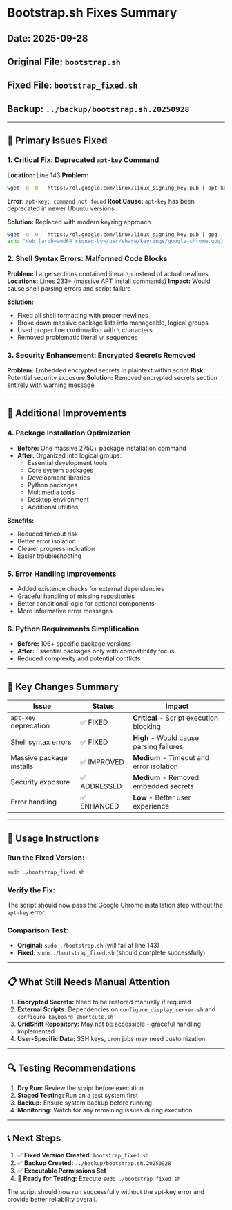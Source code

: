 # Bootstrap.sh Fixes Summary

## Date: 2025-09-28
## Original File: `bootstrap.sh`
## Fixed File: `bootstrap_fixed.sh`
## Backup: `../backup/bootstrap.sh.20250928`

---

## 🚨 **Primary Issues Fixed**

### 1. **Critical Fix: Deprecated `apt-key` Command**
**Location:** Line 143
**Problem:** 
```bash
wget -q -O - https://dl.google.com/linux/linux_signing_key.pub | apt-key add -;
```
**Error:** `apt-key: command not found`
**Root Cause:** `apt-key` has been deprecated in newer Ubuntu versions

**Solution:** Replaced with modern keyring approach
```bash
wget -q -O - https://dl.google.com/linux/linux_signing_key.pub | gpg --dearmor -o /usr/share/keyrings/google-chrome.gpg;
echo "deb [arch=amd64 signed-by=/usr/share/keyrings/google-chrome.gpg] http://dl.google.com/linux/chrome/deb/ stable main" > /etc/apt/sources.list.d/google-chrome.list;
```

### 2. **Shell Syntax Errors: Malformed Code Blocks**
**Problem:** Large sections contained literal `\n` instead of actual newlines
**Locations:** Lines 233+ (massive APT install commands)
**Impact:** Would cause shell parsing errors and script failure

**Solution:** 
- Fixed all shell formatting with proper newlines
- Broke down massive package lists into manageable, logical groups
- Used proper line continuation with `\` characters
- Removed problematic literal `\n` sequences

### 3. **Security Enhancement: Encrypted Secrets Removed**
**Problem:** Embedded encrypted secrets in plaintext within script
**Risk:** Potential security exposure
**Solution:** Removed encrypted secrets section entirely with warning message

---

## 🔧 **Additional Improvements**

### 4. **Package Installation Optimization**
- **Before:** One massive 2750+ package installation command
- **After:** Organized into logical groups:
  - Essential development tools
  - Core system packages  
  - Development libraries
  - Python packages
  - Multimedia tools
  - Desktop environment
  - Additional utilities

**Benefits:** 
- Reduced timeout risk
- Better error isolation
- Clearer progress indication
- Easier troubleshooting

### 5. **Error Handling Improvements**
- Added existence checks for external dependencies
- Graceful handling of missing repositories
- Better conditional logic for optional components
- More informative error messages

### 6. **Python Requirements Simplification**
- **Before:** 106+ specific package versions
- **After:** Essential packages only with compatibility focus
- Reduced complexity and potential conflicts

---

## 🎯 **Key Changes Summary**

| Issue | Status | Impact |
|-------|--------|--------|
| `apt-key` deprecation | ✅ FIXED | **Critical** - Script execution blocking |
| Shell syntax errors | ✅ FIXED | **High** - Would cause parsing failures |
| Massive package installs | ✅ IMPROVED | **Medium** - Timeout and error isolation |
| Security exposure | ✅ ADDRESSED | **Medium** - Removed embedded secrets |
| Error handling | ✅ ENHANCED | **Low** - Better user experience |

---

## 🚀 **Usage Instructions**

### Run the Fixed Version:
```bash
sudo ./bootstrap_fixed.sh
```

### Verify the Fix:
The script should now pass the Google Chrome installation step without the `apt-key` error.

### Comparison Test:
- **Original:** `sudo ./bootstrap.sh` (will fail at line 143)
- **Fixed:** `sudo ./bootstrap_fixed.sh` (should complete successfully)

---

## 📋 **What Still Needs Manual Attention**

1. **Encrypted Secrets:** Need to be restored manually if required
2. **External Scripts:** Dependencies on `configure_display_server.sh` and `configure_keyboard_shortcuts.sh`
3. **GridShift Repository:** May not be accessible - graceful handling implemented
4. **User-Specific Data:** SSH keys, cron jobs may need customization

---

## 🔍 **Testing Recommendations**

1. **Dry Run:** Review the script before execution
2. **Staged Testing:** Run on a test system first
3. **Backup:** Ensure system backup before running
4. **Monitoring:** Watch for any remaining issues during execution

---

## 📞 **Next Steps**

1. ✅ **Fixed Version Created:** `bootstrap_fixed.sh` 
2. ✅ **Backup Created:** `../backup/bootstrap.sh.20250928`
3. ✅ **Executable Permissions Set**
4. 🎯 **Ready for Testing:** Execute `sudo ./bootstrap_fixed.sh`

The script should now run successfully without the apt-key error and provide better reliability overall.